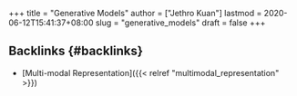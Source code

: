+++
title = "Generative Models"
author = ["Jethro Kuan"]
lastmod = 2020-06-12T15:41:37+08:00
slug = "generative_models"
draft = false
+++

## Backlinks {#backlinks}

- [Multi-modal Representation]({{< relref "multimodal_representation" >}})
